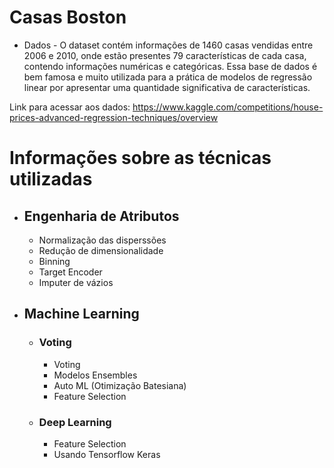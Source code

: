 # Casas Boston

- Dados - O dataset contém informações de 1460 casas vendidas entre 2006 e 2010, onde estão presentes 79 características de cada casa, contendo informações numéricas e categóricas. Essa base de dados é bem famosa e muito utilizada para a prática de modelos de regressão linear por apresentar uma quantidade significativa de características.

Link para acessar aos dados: https://www.kaggle.com/competitions/house-prices-advanced-regression-techniques/overview



# Informações sobre as técnicas utilizadas
- ## Engenharia de Atributos
  - Normalização das disperssões
  - Redução de dimensionalidade 
  - Binning
  - Target Encoder
  - Imputer de vázios
- ## Machine Learning
  - ### Voting
    - Voting
    - Modelos Ensembles
    - Auto ML (Otimização Batesiana)
    - Feature Selection
  - ### Deep Learning
    - Feature Selection
    - Usando Tensorflow Keras
    
